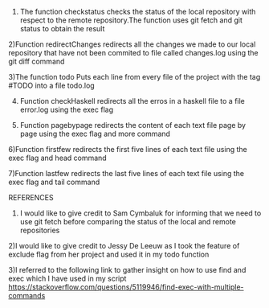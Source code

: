 1) The function checkstatus checks the status of the local repository with respect to the remote repository.The function uses git fetch and git status to obtain the result 

2)Function redirectChanges redirects all the changes we made to our local repository that have not been commited to file called changes.log using the git diff command

3)The function todo Puts each line from every file of the project with the tag #TODO into a file todo.log

4) Function checkHaskell redirects all the erros in a haskell file to a file error.log using the exec flag

5) Function pagebypage redirects  the content of each text file page by page using the exec flag and more command

6)Function firstfew redirects the first five lines of each text file using the exec flag and head command

7)Function lastfew redirects the last five lines of each text file using the exec flag and tail command 

REFERENCES

1) I would like to give credit to Sam Cymbaluk for informing that we need to use git fetch before comparing the status of the local and remote repositories 


2)I would like to give credit to Jessy De Leeuw as I took the feature of exclude flag from her project and used it in my todo function

3)I referred to the following link to gather insight on how to use find and exec which I have used in my script
https://stackoverflow.com/questions/5119946/find-exec-with-multiple-commands
